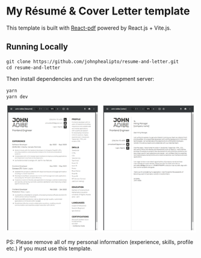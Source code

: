 # My Résumé & Cover Letter template

This template is built with [React-pdf](https://react-pdf.org/) powered by React.js + Vite.js.

## Running Locally
```sh-session
git clone https://github.com/johnphealipto/resume-and-letter.git
cd resume-and-letter
```

Then install dependencies and run the development server:

```sh-session
yarn
yarn dev
```

![Alt text](./src/assets/resume-and-letter.png)

PS: Please remove all of my personal information (experience, skills, profile etc.) if you must use this template.
